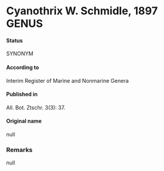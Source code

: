 # Cyanothrix W. Schmidle, 1897 GENUS

#### Status
SYNONYM

#### According to
Interim Register of Marine and Nonmarine Genera

#### Published in
All. Bot. Ztschr. 3(3): 37.

#### Original name
null

### Remarks
null